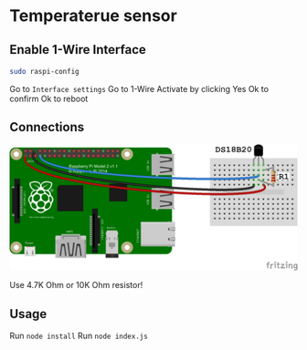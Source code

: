 # Temperaterue sensor

## Enable 1-Wire Interface

```sh
sudo raspi-config
```

Go to `Interface settings`
Go to 1-Wire
Activate by clicking Yes
Ok to confirm
Ok to reboot


## Connections

![Image of connection](image1.png)

Use 4.7K Ohm or 10K Ohm resistor!

## Usage

Run `node install`
Run `node index.js`
